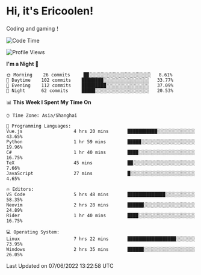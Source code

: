 # Hi, it's Ericoolen!
Coding and gaming！

<!--START_SECTION:waka-->
![Code Time](http://img.shields.io/badge/Code%20Time-309%20hrs%2026%20mins-blue)

![Profile Views](http://img.shields.io/badge/Profile%20Views-12-blue)

**I'm a Night 🦉** 

```text
🌞 Morning    26 commits     ██░░░░░░░░░░░░░░░░░░░░░░░   8.61% 
🌆 Daytime    102 commits    ████████░░░░░░░░░░░░░░░░░   33.77% 
🌃 Evening    112 commits    █████████░░░░░░░░░░░░░░░░   37.09% 
🌙 Night      62 commits     █████░░░░░░░░░░░░░░░░░░░░   20.53%

```


📊 **This Week I Spent My Time On** 

```text
⌚︎ Time Zone: Asia/Shanghai

💬 Programming Languages: 
Vue.js                   4 hrs 20 mins       ███████████░░░░░░░░░░░░░░   43.65% 
Python                   1 hr 59 mins        █████░░░░░░░░░░░░░░░░░░░░   19.96% 
C#                       1 hr 40 mins        ████░░░░░░░░░░░░░░░░░░░░░   16.75% 
TeX                      45 mins             ██░░░░░░░░░░░░░░░░░░░░░░░   7.66% 
JavaScript               27 mins             █░░░░░░░░░░░░░░░░░░░░░░░░   4.65%

🔥 Editors: 
VS Code                  5 hrs 48 mins       ██████████████░░░░░░░░░░░   58.35% 
Neovim                   2 hrs 28 mins       ██████░░░░░░░░░░░░░░░░░░░   24.89% 
Rider                    1 hr 40 mins        ████░░░░░░░░░░░░░░░░░░░░░   16.75%

💻 Operating System: 
Linux                    7 hrs 22 mins       ██████████████████░░░░░░░   73.95% 
Windows                  2 hrs 35 mins       ██████░░░░░░░░░░░░░░░░░░░   26.05%

```


 Last Updated on 07/06/2022 13:22:58 UTC
<!--END_SECTION:waka-->

